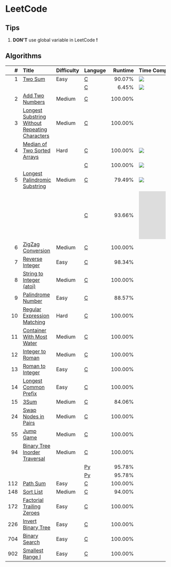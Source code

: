 # LeetCode

## Tips

1. **DON'T** use global variable in LeetCode **!**

## Algorithms
|   # | Title                                               | Difficulty | Languge    | Runtime | Time Complexity |             Tag             |
| --: | :-------------------------------------------------- | :--------- | :--------- | ------: | :-------------- | :-------------------------: |
|   1 | [Two Sum][1]                                        | Easy       | [C][1C]    |  90.07% | ![][On2]        |                             |
|     |                                                     |            | [C][1C2]   |   6.45% | ![][Ologn]      |                             |
|   2 | [Add Two Numbers][2]                                | Medium     | [C][2C]    | 100.00% |                 |                             |
|   3 | [Longest Substring Without Repeating Characters][3] | Medium     | [C][3C]    | 100.00% |                 |                             |
|   4 | [Median of Two Sorted Arrays][4]                    | Hard       | [C][4C1]   | 100.00% | ![][Ominmn]     |                             |
|     |                                                     |            | [C][4C2]   | 100.00% | ![][Ologmn]     |                             |
|   5 | [Longest Palindromic Substring][5]                  | Medium     | [C][5C1]   |  79.49% | ![][On2]        |                             |
|     |                                                     |            | [C][5C2]   |  93.66% | ![][On]         |      [Manacher][Mnch]       |
|   6 | [ZigZag Conversion][6]                              | Medium     | [C][6C]    | 100.00% |                 |                             |
|   7 | [Reverse Integer][7]                                | Easy       | [C][7C]    |  98.34% |                 |                             |
|   8 | [String to Integer (atoi)][8]                       | Medium     | [C][8C]    | 100.00% |                 |                             |
|   9 | [Palindrome Number][9]                              | Easy       | [C][9C]    |  88.57% |                 |                             |
|  10 | [Regular Expression Matching][10]                   | Hard       | [C][10C]   | 100.00% |                 | [Dynamic Programming][10dp] |
|  11 | [Container With Most Water][11]                     | Medium     | [C][11C]   | 100.00% |                 |                             |
|  12 | [Integer to Roman][12]                              | Medium     | [C][12C]   | 100.00% |                 |                             |
|  13 | [Roman to Integer][13]                              | Easy       | [C][13C]   | 100.00% |                 |                             |
|  14 | [Longest Common Prefix][14]                         | Easy       | [C][14C]   | 100.00% |                 |                             |
|  15 | [3Sum][15]                                          | Medium     | [C][15C]   |  84.06% |                 |                             |
|  24 | [Swap Nodes in Pairs][24]                           | Medium     | [C][24C]   | 100.00% |                 |                             |
|  55 | [Jump Game][55]                                     | Medium     | [C][55C]   | 100.00% |                 |                             |
|  94 | [Binary Tree Inorder Traversal][94]                 | Medium     | [C][94C]   | 100.00% |                 |                             |
|     |                                                     |            | [Py][94P1] |  95.78% |                 |  Iteration                  |
|     |                                                     |            | [Py][94P2] |  95.78% |                 |  Recursion                  |
| 112 | [Path Sum][112]                                     | Easy       | [C][112C]  | 100.00% |                 |                             |
| 148 | [Sort List][148]                                    | Medium     | [C][148C]  |  94.00% |                 |                             |
| 172 | [Factorial Trailing Zeroes][172]                    | Easy       | [C][172C]  | 100.00% |                 |                             |
| 226 | [Invert Binary Tree][226]                           | Easy       | [C][226C]  | 100.00% |                 |                             |
| 704 | [Binary Search][704]                                | Easy       | [C][704C]  | 100.00% |                 |                             |
| 902 | [Smallest Range I][902]                             | Easy       | [C][902C]  | 100.00% |                 |                             |


[1]:    ./doc/001.md
[1C]:   ./src/prob/001.c
[1C2]:  ./src/prob/001_2.c
[2]:    ./doc/002.md
[2C]:   ./src/prob/002.c
[3]:    ./doc/003.md
[3C]:   ./src/prob/003.c
[4]:    ./doc/004.md
[4C1]:  ./src/prob/004_1.c 
[4C2]:  ./src/prob/004_2.c 
[5]:    ./doc/005.md
[5C1]:  ./src/prob/005_1.c 
[5C2]:  ./src/prob/005_2.c
[6]:    ./doc/006.md
[6C]:   ./src/prob/006.c
[7]:    ./doc/007.md
[7C]:   ./src/prob/007.c
[8]:    ./doc/008.md
[8C]:   ./src/prob/008.c
[9]:    ./doc/009.md
[9C]:   ./src/prob/009.c
[10]:   ./doc/010.md
[10C]:  ./src/prob/010.c
[11]:   ./doc/011.md
[11C]:  ./src/prob/011.c
[12]:   ./doc/012.md
[12C]:  ./src/prob/012.c
[13]:   ./doc/013.md
[13C]:  ./src/prob/013.c
[14]:   ./doc/014.md
[14C]:  ./src/prob/014.c
[15]:   ./doc/015.md
[15C]:  ./src/prob/015.c
[24]:   ./doc/024.md
[24C]:  ./src/prob/024.c
[55]:   ./doc/055.md
[55C]:  ./src/prob/055.c
[94]:   ./doc/094.md
[94C]:  ./src/prob/094.c
[94P1]:  ./src/prob/094_1.py
[94P2]:  ./src/prob/094_2.py
[112]:  ./doc/112.md
[112C]: ./src/prob/112.c
[148]:  ./doc/148.md
[148C]: ./src/prob/148.c
[172]:  ./doc/172.md
[172C]: ./src/prob/172.c
[226]:  ./doc/226.md
[226C]: ./src/prob/226.c
[704]:  ./doc/704.md
[704C]: ./src/prob/704.c
[902]:  ./doc/902.md
[902C]: ./src/prob/902.c


[Ominmn]: http://latex.codecogs.com/gif.latex?O(\min\(m,n\)) 
[Ologmn]: http://latex.codecogs.com/gif.latex?O(\log\(m,n\)) 
[Ologn]: http://latex.codecogs.com/gif.latex?O(\log\(n\)) 
[On2]: http://latex.codecogs.com/gif.latex?O(n^{2})  
[On]: http://latex.codecogs.com/gif.latex?O(n) 

[Mnch]: https://www.geeksforgeeks.org/manachers-algorithm-linear-time-longest-palindromic-substring-part-1/  
[10dp]: ./doc/010_dp.md
